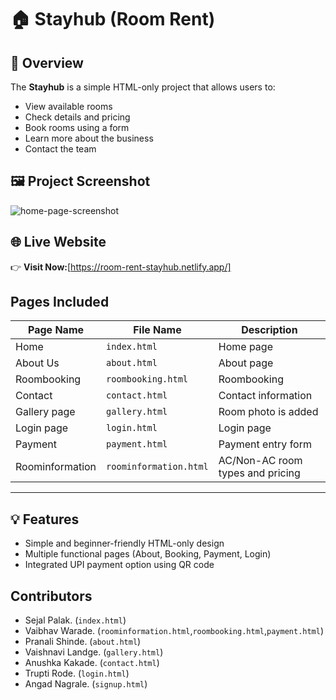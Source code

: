# 🏠 Stayhub (Room Rent)
## 📘 Overview
The **Stayhub** is a simple HTML-only project that allows users to:
- View available rooms
- Check details and pricing
- Book rooms using a form
- Learn more about the business
- Contact the team
## 🖼️ Project Screenshot
![home-page-screenshot](/images/home-page-screenshot.png)
## 🌐 Live Website
👉 **Visit Now:**[https://room-rent-stayhub.netlify.app/]
##  Pages Included

| Page Name        | File Name        | Description                                     |
|------------------|------------------|-------------------------------------------------|
|  Home           | `index.html`      | Home page                |
|  About Us       | `about.html`      | About page                     |
|  Roombooking  | `roombooking.html`      | Roombooking                               |
|  Contact        | `contact.html`    | Contact information                             |
|  Gallery page  | `gallery.html`     | Room photo is added              |
|  Login page     | `login.html`   | Login page                           |
|  Payment        | `payment.html`    | Payment entry form                              |
|  Roominformation  | `roominformation.html`| AC/Non-AC room types and pricing                |

---

## 💡 Features
- Simple and beginner-friendly HTML-only design  
- Multiple functional pages (About, Booking, Payment, Login)  
- Integrated UPI payment option using QR code
##  Contributors

- Sejal Palak. (`index.html`)
- Vaibhav Warade. (`roominformation.html`,`roombooking.html`,`payment.html`)
- Pranali Shinde. (`about.html`)
- Vaishnavi Landge. (`gallery.html`)
- Anushka Kakade. (`contact.html`)
- Trupti Rode. (`login.html`)
- Angad Nagrale. (`signup.html`)